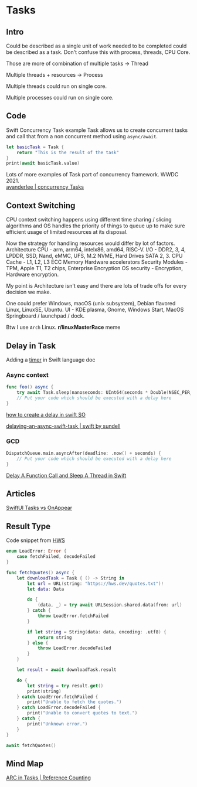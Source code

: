 # Tasks

## Intro

Could be described as a single unit of work needed to be completed could be described as a task.
Don't confuse this with process, threads, CPU Core.

Those are more of combination of multiple tasks -> Thread

Multiple threads + resources -> Process

Multiple threads could run on single core.

Multiple processes could run on single core.

## Code 

Swift Concurrency Task example
Task allows us to create concurrent tasks and call that from a non concurrent method using `async/await`.

```swift
let basicTask = Task {
    return "This is the result of the task"
}
print(await basicTask.value)
```

Lots of more examples of Task part of concurrency framework. WWDC 2021.  
[avanderlee | concurrency Tasks](https://www.avanderlee.com/concurrency/tasks/)

## Context Switching

CPU context switching happens using different time sharing / slicing algorithms and OS handles the priority of things to queue up to make sure efficient usage of limited resources at its disposal.

Now the strategy for handling resources would differ by lot of factors. 
Architecture CPU - arm, arm64, intelx86, amd64, RISC-V.
I/O - DDR2, 3, 4, LPDDR, SSD, Nand, eMMC, UFS, M.2 NVME, Hard Drives SATA 2, 3.
CPU Cache - L1, L2, L3
ECC Memory
Hardware accelerators
Security Modules - TPM, Apple T1, T2 chips, Enterprise Encryption
OS security - Encryption, Hardware encryption.

My point is Architecture isn't easy and there are lots of trade offs for every decision we make.

One could prefer Windows, macOS (unix subsystem), Debian flavored Linux, LinuxSE, Ubuntu.
UI - KDE plasma, Gnome, Windows Start, MacOS Springboard / launchpad / dock.

Btw I use `Arch` Linux.  **r/linuxMasterRace** meme

## Delay in Task

Adding a [timer](../ios/lifecycle/timer.md) in Swift language doc

### Async context

```swift
func foo() async {
    try await Task.sleep(nanoseconds: UInt64(seconds * Double(NSEC_PER_SEC)))
    // Put your code which should be executed with a delay here
}
```

[how to create a delay in swift SO](https://stackoverflow.com/questions/27517632/how-to-create-a-delay-in-swift)

[delaying-an-async-swift-task | swift by sundell](https://www.swiftbysundell.com/articles/delaying-an-async-swift-task/)

### GCD

```swift
DispatchQueue.main.asyncAfter(deadline: .now() + seconds) {
    // Put your code which should be executed with a delay here
}
```

[Delay A Function Call and Sleep A Thread in Swift](https://www.advancedswift.com/delay-function-sleep-thread-swift/)

## Articles 

[SwiftUI Tasks vs OnAppear](https://byby.dev/swiftui-task-vs-onappear) 

## Result Type

Code snippet from [HWS](https://www.hackingwithswift.com/quick-start/concurrency/how-to-get-a-result-from-a-task)

```swift
enum LoadError: Error {
    case fetchFailed, decodeFailed
}

func fetchQuotes() async {
    let downloadTask = Task { () -> String in
        let url = URL(string: "https://hws.dev/quotes.txt")!
        let data: Data

        do {
            (data, _) = try await URLSession.shared.data(from: url)
        } catch {
            throw LoadError.fetchFailed
        }

        if let string = String(data: data, encoding: .utf8) {
            return string
        } else {
            throw LoadError.decodeFailed
        }
    }

    let result = await downloadTask.result

    do {
        let string = try result.get()
        print(string)
    } catch LoadError.fetchFailed {
        print("Unable to fetch the quotes.")
    } catch LoadError.decodeFailed {
        print("Unable to convert quotes to text.")
    } catch {
        print("Unknown error.")
    }
}

await fetchQuotes()
```

## Mind Map

[ARC in Tasks | Reference Counting](arc.md#Tasks)
